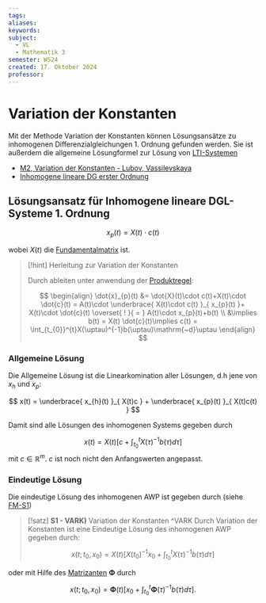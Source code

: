 ```yaml
---
tags: 
aliases: 
keywords: 
subject:
  - VL
  - Mathematik 3
semester: WS24
created: 17. Oktober 2024
professor:
---
```

 

# Variation der Konstanten

Mit der Methode Variation der Konstanten können Lösungsansätze zu inhomogenen Differenzialgleichungen 1. Ordnung gefunden werden. Sie ist außerdem die allgemeine Lösungformel zur Lösung von [LTI-Systemen](../../Systemtheorie/LTI-Systeme.md#Lösung%20der%20Zustandsgleichungen)

- [M2, Variation der Konstanten - Lubov, Vassilevskaya](http://math-grain.de/download/m2/dgl/variation/variation-konst-1.pdf)
- [Inhomogene lineare DG erster Ordnung](https://statmath.wu.ac.at/~leydold/MOK/HTML/node182.html)

## Lösungsansatz für Inhomogene lineare DGL-Systeme 1. Ordnung

$$ x_{p}(t)= X(t)\cdot c(t) $$

wobei $X(t)$ die [Fundamentalmatrix](Fundamentalmatrix.md) ist.

> [!hint] Herleitung zur Variation der Konstanten
>  
> Durch ableiten unter anwendung der [Produktregel](Produktregel.md):
> 
> $$
> \begin{align}
> \dot{x}_{p}(t) &= \dot{X}(t)\cdot c(t)+X(t)\cdot \dot{c}(t) = A(t)\cdot \underbrace{ X(t)\cdot c(t) }_{ x_{p}(t) }+ X(t)\cdot \dot{c}(t) \overset{ ! }{ = } A(t)\cdot x_{p}(t)+b(t)  \\
> &\implies b(t) = X(t) \dot{c}(t)\implies c(t) = \int_{t_{0}}^{t}X(\uptau)^{-1}b(\uptau)\mathrm{~d}\uptau
> \end{align}
> $$

### Allgemeine Lösung

Die Allgemeine Lösung ist die Linearkomination aller Lösungen, d.h jene von $x_{h}$ und $x_{p}$:

$$
x(t) = \underbrace{ x_{h}(t) }_{ X(t)c } + \underbrace{ x_{p}(t) }_{ X(t)c(t) }
$$

Damit sind alle Lösungen des inhomogenen Systems gegeben durch

$$
x(t)=X(t)\left[c+\int_{t_0}^t X(\tau)^{-1} b(\tau) d \tau\right]
$$
mit $c \in \mathbb{R}^m$. $c$ ist noch nicht den Anfangswerten angepasst. 



### Eindeutige Lösung

Die eindeutige Lösung des inhomogenen AWP ist gegeben durch (siehe [FM-S1](Fundamentalmatrix.md#^FM-S1))

> [!satz] **S1 - VARK)** Variation der Konstanten ^VARK
> Durch Variation der Konstanten ist eine Eindeutige Lösung des inhomogenen AWP gegeben durch:
> 
> $$x\left(t ; t_0, x_0\right)=X(t)\left[X\left(t_0\right)^{-1} x_0+\int_{t_0}^t X(\tau)^{-1} b(\tau) d \tau\right]\tag{VARK}$$
> 


oder mit Hilfe des [Matrizanten](Fundamentalmatrix.md#^TRSM) $\mathbf{\Phi}$ durch

$$
x\left(t ; t_0, x_0\right)=\mathbf{\Phi}(t)\left[x_0+\int_{t_0}^t  \mathbf{\Phi}(\tau)^{-1} b(\tau) d \tau\right] .
$$
